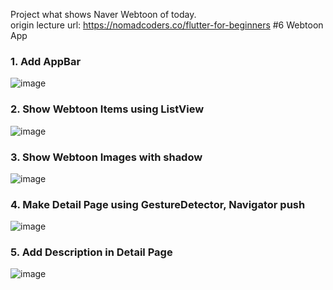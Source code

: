 Project what shows Naver Webtoon of today.   
origin lecture url: https://nomadcoders.co/flutter-for-beginners #6 Webtoon App

### 1. Add AppBar
![image](https://user-images.githubusercontent.com/63082842/214854880-e58fd1c5-0a51-4396-aeb5-1927238fc6a2.png)

### 2. Show Webtoon Items using ListView
![image](https://user-images.githubusercontent.com/63082842/215256112-4daa8ba1-c12b-4548-a192-3de215ce9e40.png)

### 3. Show Webtoon Images with shadow
![image](https://user-images.githubusercontent.com/63082842/215257094-2b67b736-202a-4b45-ab40-dde8e9f48f68.png)

### 4. Make Detail Page using GestureDetector, Navigator push
![image](https://user-images.githubusercontent.com/63082842/215258146-58a193bd-ed23-463a-8228-b8d21963f63d.png)

### 5. Add Description in Detail Page
![image](https://user-images.githubusercontent.com/63082842/215261269-a74a32fd-c6c6-42c7-b3c2-7d8920499dbf.png)
